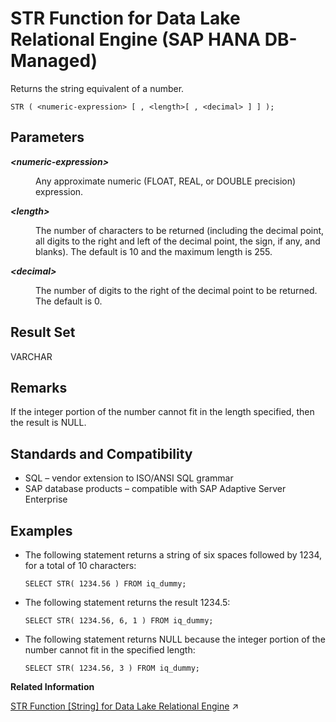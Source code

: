 <!-- loio6152b1608e3e4c5e898c592f645366b7 -->

# STR Function for Data Lake Relational Engine \(SAP HANA DB-Managed\)

Returns the string equivalent of a number.



```
STR ( <numeric-expression> [ , <length>[ , <decimal> ] ] );
```



<a name="loio6152b1608e3e4c5e898c592f645366b7__section_jf4_xt5_vrb"/>

## Parameters


<dl>
<dt><b>

*<numeric-expression\>*

</b></dt>
<dd>

Any approximate numeric \(FLOAT, REAL, or DOUBLE precision\) expression.



</dd><dt><b>

*<length\>*

</b></dt>
<dd>

The number of characters to be returned \(including the decimal point, all digits to the right and left of the decimal point, the sign, if any, and blanks\). The default is 10 and the maximum length is 255.



</dd><dt><b>

*<decimal\>*

</b></dt>
<dd>

The number of digits to the right of the decimal point to be returned. The default is 0.



</dd>
</dl>



<a name="loio6152b1608e3e4c5e898c592f645366b7__section_nbc_yt5_vrb"/>

## Result Set

VARCHAR



<a name="loio6152b1608e3e4c5e898c592f645366b7__section_gfp_yt5_vrb"/>

## Remarks

If the integer portion of the number cannot fit in the length specified, then the result is NULL.



<a name="loio6152b1608e3e4c5e898c592f645366b7__section_y2b_zt5_vrb"/>

## Standards and Compatibility

-   SQL – vendor extension to ISO/ANSI SQL grammar
-   SAP database products – compatible with SAP Adaptive Server Enterprise



<a name="loio6152b1608e3e4c5e898c592f645366b7__section_gsq_zt5_vrb"/>

## Examples

-   The following statement returns a string of six spaces followed by 1234, for a total of 10 characters:

    ```
    SELECT STR( 1234.56 ) FROM iq_dummy;
    ```

-   The following statement returns the result 1234.5:

    ```
    SELECT STR( 1234.56, 6, 1 ) FROM iq_dummy;
    ```

-   The following statement returns NULL because the integer portion of the number cannot fit in the specified length:

    ```
    SELECT STR( 1234.56, 3 ) FROM iq_dummy;
    ```


**Related Information**  


[STR Function \[String\] for Data Lake Relational Engine](https://help.sap.com/viewer/19b3964099384f178ad08f2d348232a9/2024_3_QRC/en-US/a584f54284f21015bb43e961aa835036.html "Returns the string equivalent of a number.") :arrow_upper_right:

